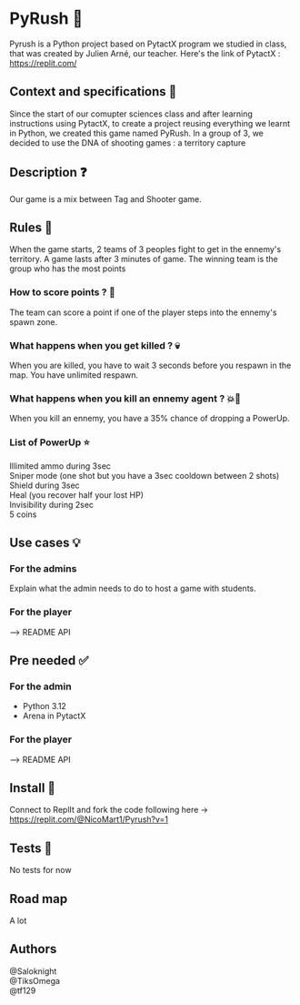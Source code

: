 # PyRush 🔫
Pyrush is a Python project based on PytactX program we studied in class, that was created by Julien Arné, our teacher.
Here's the link of PytactX : https://replit.com/
## Context and specifications 📓
Since the start of our comupter sciences class and after learning instructions using PytactX, to create a project reusing everything we learnt in Python, we created this game named PyRush.
In a group of 3, we decided to use the DNA of shooting games : a territory capture
## Description ❓
Our game is a mix between Tag and Shooter game. 
## Rules 📜
When the game starts, 2 teams of 3 peoples fight to get in the ennemy's territory. A game lasts after 3 minutes of game. The winning team is the group who has the most points
### How to score points ? 🎯
The team can score a point if one of the player steps into the ennemy's spawn zone.
### What happens when you get killed ? 💀
When you are killed, you have to wait 3 seconds before you respawn in the map. You have unlimited respawn.
### What happens when you kill an ennemy agent ? 💥🔫
When you kill an ennemy, you have a 35% chance of dropping a PowerUp.
### List of PowerUp ⭐
Illimited ammo during 3sec  
Sniper mode (one shot but you have a 3sec cooldown between 2 shots)  
Shield during 3sec  
Heal (you recover half your lost HP)  
Invisibility during 2sec  
5 coins
## Use cases 💡
### For the admins
Explain what the admin needs to do to host a game with students.
### For the player
--> README API
## Pre needed ✅
### For the admin
- Python 3.12
- Arena in PytactX
### For the player
--> README API
## Install 🔧
Connect to ReplIt and fork the code following here -> https://replit.com/@NicoMart1/Pyrush?v=1
## Tests 🧪
No tests for now
## Road map
A lot
## Authors 
@Saloknight  
@TiksOmega  
@tf129
